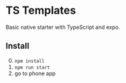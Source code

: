 # TS Templates

Basic native starter with TypeScript and expo.

## Install

0. `npm install`
0. `npm run start`
0. go to phone app
